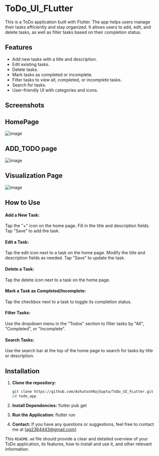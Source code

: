 # ToDo_UI_FLutter

This is a ToDo application built with Flutter. The app helps users manage their tasks efficiently and stay organized. It allows users to add, edit, and delete tasks, as well as filter tasks based on their completion status.

## Features

- Add new tasks with a title and description.
- Edit existing tasks.
- Delete tasks.
- Mark tasks as completed or incomplete.
- Filter tasks to view all, completed, or incomplete tasks.
- Search for tasks.
- User-friendly UI with categories and icons.

## Screenshots
## HomePage
![image](https://github.com/AshutoshRajGupta/ToDo_UI_FLutter/assets/89141709/8c8df99c-85bd-4c9c-bee8-542fdabac781)

## ADD_TODO page
![image](https://github.com/AshutoshRajGupta/ToDo_UI_FLutter/assets/89141709/979bee9d-7dba-42ba-b5eb-de092355e260)

## Visualization Page
![image](https://github.com/AshutoshRajGupta/ToDo_UI_FLutter/assets/89141709/a50d6d16-b44a-4636-934d-9b4b1f0b90fa)


## How to Use
#### Add a New Task:
Tap the "+" icon on the home page.
Fill in the title and description fields.
Tap "Save" to add the task.

#### Edit a Task:
Tap the edit icon next to a task on the home page.
Modify the title and description fields as needed.
Tap "Save" to update the task.

#### Delete a Task:
Tap the delete icon next to a task on the home page.

#### Mark a Task as Completed/Incomplete:
Tap the checkbox next to a task to toggle its completion status.

#### Filter Tasks:
Use the dropdown menu in the "Todos" section to filter tasks by "All", "Completed", or "Incomplete".

#### Search Tasks:
Use the search bar at the top of the home page to search for tasks by title or description.



## Installation

1. **Clone the repository:**

   ```bash
   git clone https://github.com/AshutoshRajGupta/ToDo_UI_FLutter.git
   cd todo_app
   ```
2. **Install Dependencies:**
    flutter pub get
   
3. **Run the Application:**
   flutter run

4. **Contact:**
   If you have any questions or suggestions, feel free to contact me at [ag2364443@gmail.com].




This `README.md` file should provide a clear and detailed overview of your ToDo application, its features, how to install and use it, and other relevant information.

